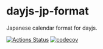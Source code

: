 dayjs-jp-format
===
Japanese calendar format for dayjs.

[![Actions Status](https://github.com/hyakt/dayjs-jp-format/workflows/Node.js%20CI/badge.svg)](https://github.com/hyakt/dayjs-jp-format/actions)
[![codecov](https://codecov.io/gh/hyakt/dayjs-jp-format/branch/master/graph/badge.svg)](https://codecov.io/gh/hyakt/dayjs-jp-format)
